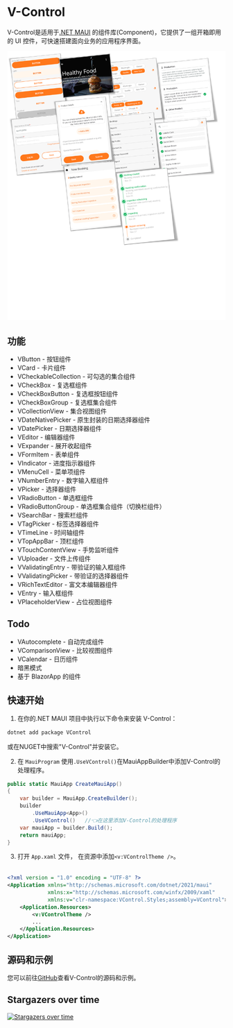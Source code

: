 
# V-Control

V-Control是适用于[.NET MAUI](https://dotnet.microsoft.com/zh-cn/apps/maui) 的组件库(Component)，它提供了一组开箱即用的 UI 控件，可快速搭建面向业务的应用程序界面。

![alt text](/docs/assets/banner.png)


## 功能

* VButton - 按钮组件
* VCard - 卡片组件
* VCheckableCollection - 可勾选的集合组件
* VCheckBox - 复选框组件
* VCheckBoxButton - 复选框按钮组件
* VCheckBoxGroup - 复选框集合组件
* VCollectionView - 集合视图组件
* VDateNativePicker - 原生封装的日期选择器组件
* VDatePicker - 日期选择器组件
* VEditor - 编辑器组件
* VExpander - 展开收起组件
* VFormItem - 表单组件
* VIndicator - 进度指示器组件
* VMenuCell - 菜单项组件
* VNumberEntry - 数字输入框组件
* VPicker - 选择器组件
* VRadioButton - 单选框组件
* VRadioButtonGroup - 单选框集合组件（切换栏组件）
* VSearchBar - 搜索栏组件
* VTagPicker - 标签选择器组件
* VTimeLine - 时间轴组件
* VTopAppBar - 顶栏组件
* VTouchContentView - 手势监听组件
* VUploader - 文件上传组件
* VValidatingEntry - 带验证的输入框组件
* VValidatingPicker - 带验证的选择器组件
* VRichTextEditor - 富文本编辑器组件
* VEntry - 输入框组件
* VPlaceholderView - 占位视图组件

## Todo

* VAutocomplete - 自动完成组件
* VComparisonView - 比较视图组件
* VCalendar - 日历组件
* 暗黑模式
* 基于 BlazorApp 的组件

## 快速开始

1. 在你的.NET MAUI 项目中执行以下命令来安装 V-Control：
   
```bash
dotnet add package VControl
```

或在NUGET中搜索"V-Control"并安装它。


2. 在 `MauiProgram` 使用`.UseVControl()`在MauiAppBuilder中添加V-Control的处理程序。



```csharp
public static MauiApp CreateMauiApp()
{
    var builder = MauiApp.CreateBuilder();
    builder
        .UseMauiApp<App>()
        .UseVControl()   //👈在这里添加V-Control的处理程序
    var mauiApp = builder.Build();
    return mauiApp;
}
```

3. 打开 `App.xaml` 文件， 在资源中添加`<v:VControlTheme />`。

```xml

<?xml version = "1.0" encoding = "UTF-8" ?>
<Application xmlns="http://schemas.microsoft.com/dotnet/2021/maui"
             xmlns:x="http://schemas.microsoft.com/winfx/2009/xaml"
             xmlns:v="clr-namespace:VControl.Styles;assembly=VControl">
    <Application.Resources>
        <v:VControlTheme />
        ...
    </Application.Resources>   
</Application>

```



## 源码和示例

您可以前往[GitHub](https://github.com/jevonsflash/VControl)查看V-Control的源码和示例。

## Stargazers over time
[![Stargazers over time](https://starchart.cc/jevonsflash/V-Control.svg?variant=adaptive)](https://starchart.cc/jevonsflash/V-Control)